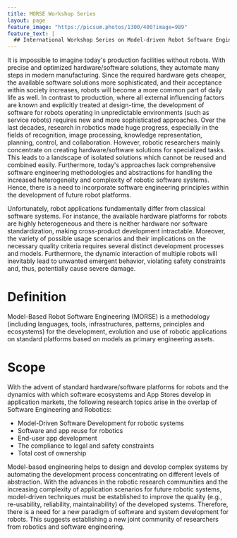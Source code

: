 ```yaml
---
title: MORSE Workshop Series
layout: page
feature_image: "https://picsum.photos/1300/400?image=989"
feature_text: |
  ## International Workshop Series on Model-driven Robot Software Engineering
---
```


It is impossible to imagine today's production facilities without robots. With precise and optimized hardware/software solutions, they automate many steps in modern manufacturing. Since the required hardware gets cheaper, the available software solutions more sophisticated, and their acceptance within society increases, robots will become a more common part of daily life as well. In contrast to production, where all external influencing factors are known and explicitly treated at design-time, the development of software for robots operating in unpredictable environments (such as service robots) requires new and more sophisticated approaches. Over the last decades, research in robotics made huge progress, especially in the fields of recognition, image processing, knowledge representation, planning, control, and collaboration. However, robotic researchers mainly concentrate on creating hardware/software solutions for specialized tasks. This leads to a landscape of isolated solutions which cannot be reused and combined easily. Furthermore, today's approaches lack comprehensive software engineering methodologies and abstractions for handling the increased heterogeneity and complexity of robotic software systems. Hence, there is a need to incorporate software engineering principles within the development of future robot platforms.

Unfortunately, robot applications fundamentally differ from classical software systems. For instance, the available hardware platforms for robots are highly heterogeneous and there is neither hardware nor software standardization, making cross-product development intractable. Moreover, the variety of possible usage scenarios and their implications on the necessary quality criteria requires several distinct development processes and models. Furthermore, the dynamic interaction of multiple robots will inevitably lead to unwanted emergent behavior, violating safety constraints and, thus, potentially cause severe damage. 

# Definition

Model-Based Robot Software Engineering (MORSE) is a methodology (including languages, tools, infrastructures, patterns, principles and ecosystems) for the development, evolution and use of robotic applications on standard platforms based on models as primary engineering assets. 

# Scope

With the advent of standard hardware/software platforms for robots and the dynamics with which software ecosystems and App Stores develop in application markets, the following research topics arise in the overlap of Software Engineering and Robotics:

* Model-Driven Software Development for robotic systems
* Software and app reuse for robotics
* End-user app development
* The compliance to legal and safety constraints
* Total cost of ownership 

Model-based engineering helps to design and develop complex systems by automating the development process concentrating on different levels of abstraction. With the advances in the robotic research communities and the increasing complexity of application scenarios for future robotic systems, model-driven techniques must be established to improve the quality (e.g., re-usability, reliability, maintainability) of the developed systems. Therefore, there is a need for a new paradigm of software and system development for robots. This suggests establishing a new joint community of researchers from robotics and software engineering.
